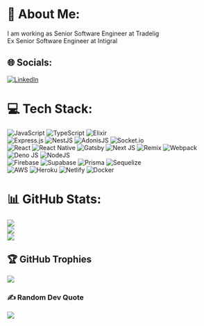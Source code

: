 # 💫 About Me:
I am working as Senior Software Engineer at Tradelig<br>Ex Senior Software Engineer at Intigral<br>

## 🌐 Socials:
[![LinkedIn](https://img.shields.io/badge/LinkedIn-%230077B5.svg?logo=linkedin&logoColor=white)](https://www.linkedin.com/in/abdel-rahman-hussein/) 
# 💻 Tech Stack:
![JavaScript](https://img.shields.io/badge/javascript-%23323330.svg?style=for-the-badge&logo=javascript&logoColor=%23F7DF1E) ![TypeScript](https://img.shields.io/badge/typescript-%23007ACC.svg?style=for-the-badge&logo=typescript&logoColor=white) ![Elixir](https://img.shields.io/badge/elixir-%234B275F.svg?style=for-the-badge&logo=elixir&logoColor=white) <br/> ![Express.js](https://img.shields.io/badge/express.js-%23404d59.svg?style=for-the-badge&logo=express&logoColor=%2361DAFB) ![NestJS](https://img.shields.io/badge/nestjs-%23E0234E.svg?style=for-the-badge&logo=nestjs&logoColor=white) ![AdonisJS](https://img.shields.io/badge/adonisjs-%23220052.svg?style=for-the-badge&logo=adonisjs&logoColor=white) ![Socket.io](https://img.shields.io/badge/Socket.io-black?style=for-the-badge&logo=socket.io&badgeColor=010101) <br/> 
![React](https://img.shields.io/badge/react-%2320232a.svg?style=for-the-badge&logo=react&logoColor=%2361DAFB) ![React Native](https://img.shields.io/badge/react_native-%2320232a.svg?style=for-the-badge&logo=react&logoColor=%2361DAFB) ![Gatsby](https://img.shields.io/badge/Gatsby-%23663399.svg?style=for-the-badge&logo=gatsby&logoColor=white) ![Next JS](https://img.shields.io/badge/Next-black?style=for-the-badge&logo=next.js&logoColor=white) ![Remix](https://img.shields.io/badge/remix-%23000.svg?style=for-the-badge&logo=remix&logoColor=white) ![Webpack](https://img.shields.io/badge/webpack-%238DD6F9.svg?style=for-the-badge&logo=webpack&logoColor=black) <br/> ![Deno JS](https://img.shields.io/badge/deno%20js-000000?style=for-the-badge&logo=deno&logoColor=white) ![NodeJS](https://img.shields.io/badge/node.js-6DA55F?style=for-the-badge&logo=node.js&logoColor=white) <br/> ![Firebase](https://img.shields.io/badge/firebase-%23039BE5.svg?style=for-the-badge&logo=firebase) ![Supabase](https://img.shields.io/badge/Supabase-3ECF8E?style=for-the-badge&logo=supabase&logoColor=white) ![Prisma](https://img.shields.io/badge/Prisma-3982CE?style=for-the-badge&logo=Prisma&logoColor=white) ![Sequelize](https://img.shields.io/badge/Sequelize-52B0E7?style=for-the-badge&logo=Sequelize&logoColor=white) <br/> ![AWS](https://img.shields.io/badge/AWS-%23FF9900.svg?style=for-the-badge&logo=amazon-aws&logoColor=white)  ![Heroku](https://img.shields.io/badge/heroku-%23430098.svg?style=for-the-badge&logo=heroku&logoColor=white) ![Netlify](https://img.shields.io/badge/netlify-%23000000.svg?style=for-the-badge&logo=netlify&logoColor=#00C7B7) ![Docker](https://img.shields.io/badge/docker-%230db7ed.svg?style=for-the-badge&logo=docker&logoColor=white) 

# 📊 GitHub Stats:
![](https://github-readme-stats.vercel.app/api?username=abdelrahman146&theme=dark&hide_border=false&include_all_commits=true&count_private=true)<br/>
![](https://github-readme-streak-stats.herokuapp.com/?user=abdelrahman146&theme=dark&hide_border=false)<br/>
![](https://github-readme-stats.vercel.app/api/top-langs/?username=abdelrahman146&theme=dark&hide_border=false&include_all_commits=true&count_private=true&layout=compact)

## 🏆 GitHub Trophies
![](https://github-profile-trophy.vercel.app/?username=abdelrahman146&theme=radical&no-frame=false&no-bg=false&margin-w=4)

### ✍️ Random Dev Quote
![](https://quotes-github-readme.vercel.app/api?type=horizontal&theme=radical)
